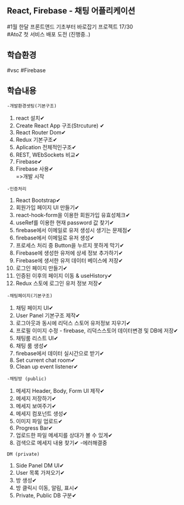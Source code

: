 ## React, Firebase - 채팅 어플리케이션 
#1월 한달 프론트앤드 기초부터 바로잡기 프로젝트 17/30<br>
#AtoZ 첫 서비스 배포 도전 (진행중..)

## 학습환경
#vsc
#Firebase

## 학습내용

`-개발환경셋팅(기본구조)`
1. react 설치✔ 
2. Create React App 구조(Strcuture) ✔
3. React Router Dom✔<br>
4. Redux 기본구조✔
5. Aplication 전체적인구조✔
6. REST, WEbSockets 비교✔
7. Firebase✔
8. Firebase 사용✔<br>
=>개발 시작

`-인증처리`
1. React Bootstrap✔
2. 회원가입 페이지 UI 만들기✔
3. react-hook-form을 이용한 회원가입 유효성체크✔
4. useRef를 이용한 현재 password 값 찾기✔
5. firebase에서 이메일로 유저 생성시 생기는 문제점✔
6. firebase에서 이메일로 유저 생성✔
7. 프로세스 처리 중 Button을 누르지 못하게 막기✔
8. Firebase에 생성한 유저에 상세 정보 추가하기✔
9. Firebase에 생서한 유저 데이터 베이스에 저장✔
10. 로그인 페이지 만들기✔
11. 인증된 이후의 페이지 이동 & useHistory✔
12. Redux 스토에 로그인 유저 정보 저장✔

`-채팅페이지(기본구조)`
1. 채팅 페이지 UI✔
2. User Panel 기본구조 제작✔
3. 로그아웃과 동시에 리덕스 스토어 유저정보 지우기✔
4. 프로필 이미지 수정 - firebase, 리덕스스토어 데이터변경 및 DB에 저장✔
5. 채팅룸 리스트 UI✔
6. 채팅 룸 생성✔
7. firebase에서 데이터 실시간으로 받기✔
8. Set current chat room✔
9. Clean up event listener✔

`-채팅방 (public)`
1. 메세지 Header, Body, Form UI 제작✔
2. 메세지 저장하기✔
3. 메세지 보여주기✔
4. 메세지 컴포넌트 생성✔
5. 이미지 파일 업로드✔
6. Progress Bar✔
7. 업로드한 파일 메세지를 상대가 볼 수 있게✔
8. 검색으로 메세지 내용 찾기✔ -에러해결중

`DM (private)`
1. Side Panel DM UI✔
2. User 목록 가져오기✔
3. 방 생성✔
4. 방 클릭시 이동, 알림, 표시✔
5. Private, Public DB 구분✔